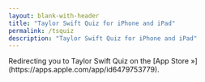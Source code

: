 ```yaml
---
layout: blank-with-header
title: "Taylor Swift Quiz for iPhone and iPad"
permalink: /tsquiz
description: "Taylor Swift Quiz for iPhone and iPad"
---
```


<div class="blank">
Redirecting you to Taylor Swift Quiz on the [App Store &raquo;](https://apps.apple.com/app/id6479753779).
</div>

<script>
  window.onload = function() { 
    window.location = 'https://apps.apple.com/app/id6479753779';
  }
</script>
